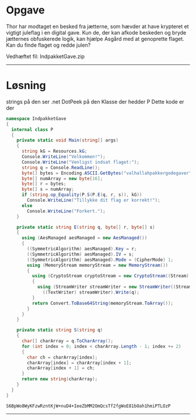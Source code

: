# Opgave

Thor har modtaget en besked fra jætterne, som hævder at have krypteret et vigtigt juleflag i en digital gave. Kun de, der kan afkode beskeden og bryde jætternes obfuskerede logik, kan hjælpe Asgård med at genoprette flaget. Kan du finde flaget og redde julen?

Vedhæftet fil: IndpakketGave.zip

---

# Løsning

strings på den ser .net
DotPeek på den
Klasse der hedder P
Dette kode er der 

```csharp
namespace IndpakketGave
{
  internal class P
  {
    private static void Main(string[] args)
    {
      string kG = Resources.kG;
      Console.WriteLine("Velkommen!");
      Console.WriteLine("Venligst indsat flaget:");
      string q = Console.ReadLine();
      byte[] bytes = Encoding.ASCII.GetBytes("valhallahpakkergodegaver");
      byte[] numArray = new byte[16];
      byte[] r = bytes;
      byte[] s = numArray;
      if (string.op_Equality(P.S(P.E(q, r, s)), kG))
        Console.WriteLine("Tillykke dit flag er korrekt!");
      else
        Console.WriteLine("Forkert.");
    }

    private static string E(string q, byte[] r, byte[] s)
    {
      using (AesManaged aesManaged = new AesManaged())
      {
        ((SymmetricAlgorithm) aesManaged).Key = r;
        ((SymmetricAlgorithm) aesManaged).IV = s;
        ((SymmetricAlgorithm) aesManaged).Mode = (CipherMode) 1;
        using (MemoryStream memoryStream = new MemoryStream())
        {
          using (CryptoStream cryptoStream = new CryptoStream((Stream) memoryStream, ((SymmetricAlgorithm) aesManaged).CreateEncryptor(), (CryptoStreamMode) 1))
          {
            using (StreamWriter streamWriter = new StreamWriter((Stream) cryptoStream))
              ((TextWriter) streamWriter).Write(q);
          }
          return Convert.ToBase64String(memoryStream.ToArray());
        }
      }
    }

    private static string S(string q)
    {
      char[] charArray = q.ToCharArray();
      for (int index = 0; index < charArray.Length - 1; index += 2)
      {
        char ch = charArray[index];
        charArray[index] = charArray[index + 1];
        charArray[index + 1] = ch;
      }
      return new string(charArray);
    }
  }
}
```
`S6BpWo8WyKFzwRzntKjW+nuD4+IeeZbMM2OmQcsTf2fgWoE81bOah1hmiPTLOzP`

---
